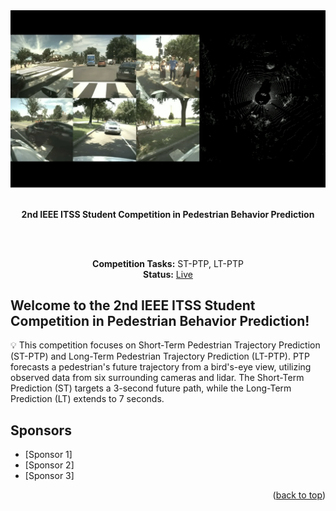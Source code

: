 <div align="center">

  <img src="images/title.png">

  <br>
  <br>

  <strong>2nd IEEE ITSS Student Competition in Pedestrian Behavior Prediction</strong>
  
  <br>
  <br>

  <strong>Competition Tasks:</strong> ST-PTP, LT-PTP
  <br>
  <strong>Status:</strong> [Live](https://github.com/OpenDriveLab/DriveLM/tree/main/challenge)  

</div>

## Welcome to the 2nd IEEE ITSS Student Competition in Pedestrian Behavior Prediction!

:bulb: This competition focuses on Short-Term Pedestrian Trajectory Prediction (ST-PTP) and Long-Term Pedestrian Trajectory Prediction (LT-PTP). PTP forecasts a pedestrian's future trajectory from a bird's-eye view, utilizing observed data from six surrounding cameras and lidar. The Short-Term Prediction (ST) targets a 3-second future path, while the Long-Term Prediction (LT) extends to 7 seconds.

## Sponsors

- [Sponsor 1]
- [Sponsor 2]
- [Sponsor 3]

<p align="right">(<a href="#top">back to top</a>)</p>
